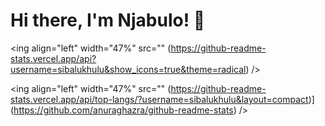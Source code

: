 # Hi there, I'm Njabulo! 👋

<ing align="left" width="47%" src="" (https://github-readme-stats.vercel.app/api?username=sibalukhulu&show_icons=true&theme=radical) /> 

<ing align="left" width="47%" src="" (https://github-readme-stats.vercel.app/api/top-langs/?username=sibalukhulu&layout=compact)](https://github.com/anuraghazra/github-readme-stats) /> 

